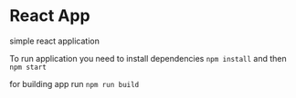 # React App

simple react application

To run application you need to install dependencies `npm install` and then `npm start`

for building app run `npm run build`